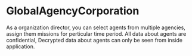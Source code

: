 # GlobalAgencyCorporation
As a organization director, you can select agents from multiple agencies, assign them missions for perticular time period. All data about agents are confidential, Decrypted data about agents can only be seen from inside application.
